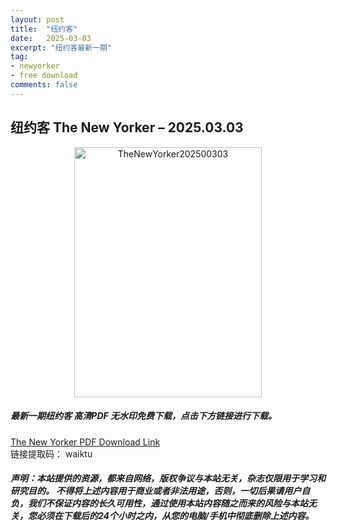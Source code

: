 ```yaml
---
layout: post
title:  "纽约客"
date:   2025-03-03
excerpt: "纽约客最新一期"
tag:
- newyorker 
- free download
comments: false
---
```


## 纽约客 The New Yorker – 2025.03.03

<div align="center">
<img src="https://i.postimg.cc/SNKQN8hg/The-New-Yorker-2025-03-03-00.png" alt="TheNewYorker202500303" border="0" width = 300 height = 400 /> 
</div>


 <h5>最新一期纽约客 高清PDF 无水印免费下载，点击下方链接进行下载。 </h5>
 
<a href="https://wwfh.lanzout.com/iJjyL2oxpu5a">The New Yorker PDF Download Link</a>  
<br/>
链接提取码： waiktu
 
##### 声明：本站提供的资源，都来自网络，版权争议与本站无关，杂志仅限用于学习和研究目的。 不得将上述内容用于商业或者非法用途，否则，一切后果请用户自负，我们不保证内容的长久可用性，通过使用本站内容随之而来的风险与本站无关，您必须在下载后的24个小时之内，从您的电脑/手机中彻底删除上述内容。
